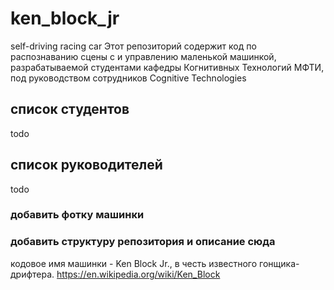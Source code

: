 # ken_block_jr
self-driving racing car
Этот репозиторий содержит код по распознаванию сцены с и управлению маленькой машинкой, разрабатываемой студентами кафедры Когнитивных Технологий МФТИ, под руководством сотрудников Cognitive Technologies

## список студентов
todo
## список руководителей
todo

### добавить фотку машинки
### добавить структуру репозитория и описание сюда

кодовое имя машинки - Ken Block Jr., в честь известного гонщика-дрифтера. https://en.wikipedia.org/wiki/Ken_Block
